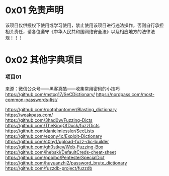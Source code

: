 # 0x01 免责声明
该项目仅供授权下使用或学习使用，禁止使用该项目进行违法操作，否则自行承担相关责任，请各位遵守《中华人民共和国网络安全法》以及相应地方的法律法规！！！

# 0x02 其他字典项目
### 项目01
来源：微信公众号——黑客真酷——收集常用密码的小技巧
https://github.com/mstxq17/SeCDictionary/
https://nordpass.com/most-common-passwords-list/

https://github.com/rootphantomer/Blasting_dictionary  
https://weakpass.com/  
https://github.com/3had0w/Fuzzing-Dicts  
https://github.com/TheKingOfDuck/fuzzDicts  
https://github.com/danielmiessler/SecLists  
https://github.com/epony4c/Exploit-Dictionary  
https://github.com/c0ny1/upload-fuzz-dic-builder  
https://github.com/gh0stkey/Web-Fuzzing-Box  
https://github.com/ihebski/DefaultCreds-cheat-sheet  
https://github.com/ppbibo/PentesterSpecialDict  
https://github.com/huyuanzhi2/password_brute_dictionary  
https://github.com/fuzzdb-project/fuzzdb  
